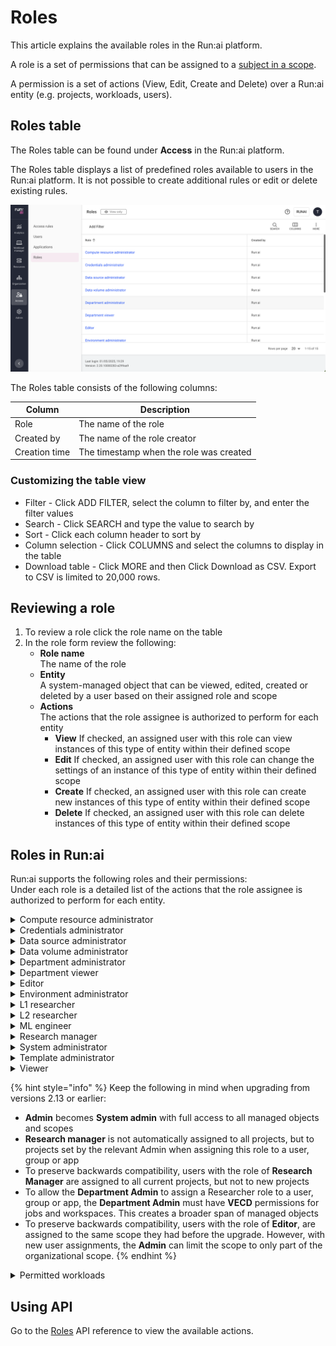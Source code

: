 # Roles



This article explains the available roles in the Run:ai platform.

A role is a set of permissions that can be assigned to a [subject in a scope](authentication-and-authorization.md#role-based-access-control-rbac-in-runai).

A permission is a set of actions (View, Edit, Create and Delete) over a Run:ai entity (e.g. projects, workloads, users).

## Roles table

The Roles table can be found under **Access** in the Run:ai platform.

The Roles table displays a list of predefined roles available to users in the Run:ai platform. It is not possible to create additional rules or edit or delete existing rules.

![](img/rolestable.png)

The Roles table consists of the following columns:

| Column        | Description                             |
| ------------- | --------------------------------------- |
| Role          | The name of the role                    |
| Created by    | The name of the role creator            |
| Creation time | The timestamp when the role was created |

### Customizing the table view

* Filter - Click ADD FILTER, select the column to filter by, and enter the filter values
* Search - Click SEARCH and type the value to search by
* Sort - Click each column header to sort by
* Column selection - Click COLUMNS and select the columns to display in the table
* Download table - Click MORE and then Click Download as CSV. Export to CSV is limited to 20,000 rows.

## Reviewing a role

1. To review a role click the role name on the table
2. In the role form review the following:
   * **Role name**\
     The name of the role
   * **Entity**\
     A system-managed object that can be viewed, edited, created or deleted by a user based on their assigned role and scope
   * **Actions**\
     The actions that the role assignee is authorized to perform for each entity
     * **View** If checked, an assigned user with this role can view instances of this type of entity within their defined scope
     * **Edit** If checked, an assigned user with this role can change the settings of an instance of this type of entity within their defined scope
     * **Create** If checked, an assigned user with this role can create new instances of this type of entity within their defined scope
     * **Delete** If checked, an assigned user with this role can delete instances of this type of entity within their defined scope

## Roles in Run:ai

Run:ai supports the following roles and their permissions:\
Under each role is a detailed list of the actions that the role assignee is authorized to perform for each entity.

<details>

<summary>Compute resource administrator</summary>



</details>

<details>

<summary>Credentials administrator</summary>



</details>

<details>

<summary>Data source administrator</summary>



</details>

<details>

<summary>Data volume administrator</summary>



</details>

<details>

<summary>Department administrator</summary>



</details>

<details>

<summary>Department viewer</summary>



</details>

<details>

<summary>Editor</summary>



</details>

<details>

<summary>Environment administrator</summary>



</details>

<details>

<summary>L1 researcher</summary>



</details>

<details>

<summary>L2 researcher</summary>



</details>

<details>

<summary>ML engineer</summary>



</details>

<details>

<summary>Research manager</summary>



</details>

<details>

<summary>System administrator</summary>



</details>

<details>

<summary>Template administrator</summary>



</details>

<details>

<summary>Viewer</summary>



</details>

{% hint style="info" %}
Keep the following in mind when upgrading from versions 2.13 or earlier:

* **Admin** becomes **System admin** with full access to all managed objects and scopes
* **Research manager** is not automatically assigned to all projects, but to projects set by the relevant Admin when assigning this role to a user, group or app
* To preserve backwards compatibility, users with the role of **Research Manager** are assigned to all current projects, but not to new projects
* To allow the **Department Admin** to assign a Researcher role to a user, group or app, the **Department Admin** must have **VECD** permissions for jobs and workspaces. This creates a broader span of managed objects
* To preserve backwards compatibility, users with the role of **Editor**, are assigned to the same scope they had before the upgrade. However, with new user assignments, the **Admin** can limit the scope to only part of the organizational scope.
{% endhint %}

<details>

<summary>Permitted workloads</summary>



When assigning a role with either one, all or any combination of the View, Edit, Create and Delete permissions for workloads, the subject has permissions to manage not only Run:ai native workloads (Workspace, Training, Inference), but also a list of 3rd party workloads:

* k8s: StatefulSet
* k8s: ReplicaSet
* k8s: Pod
* k8s: Deployment
* batch: Job
* batch: CronJob
* [machinelearning.seldon.io](http://machinelearning.seldon.io): SeldonDeployment
* [kubevirt.io](http://kubevirt.io): VirtualMachineInstance
* [kubeflow.org](http://kubeflow.org): TFJob
* [kubeflow.org](http://kubeflow.org): PyTorchJob
* [kubeflow.org](http://kubeflow.org): XGBoostJob
* [kubeflow.org](http://kubeflow.org): MPIJob
* [kubeflow.org](http://kubeflow.org): MPIJob
* [kubeflow.org](http://kubeflow.org): Notebook
* [kubeflow.org](http://kubeflow.org): ScheduledWorkflow
* [amlarc.azureml.com](http://amlarc.azureml.com): AmlJob
* [serving.knative.dev](http://serving.knative.dev): Service
* [workspace.devfile.io](http://workspace.devfile.io): DevWorkspace
* [ray.io](http://ray.io): RayCluster
* [ray.io](http://ray.io): RayJob
* [ray.io](http://ray.io): RayService
* [ray.io](http://ray.io): RayCluster
* [ray.io](http://ray.io): RayJob
* [ray.io](http://ray.io): RayService
* [tekton.dev](http://tekton.dev): TaskRun
* [tekton.dev](http://tekton.dev): PipelineRun
* [argoproj.io](http://argoproj.io): Workflow

</details>

## Using API

Go to the [Roles](https://app.run.ai/api/docs#tag/Roles) API reference to view the available actions.
